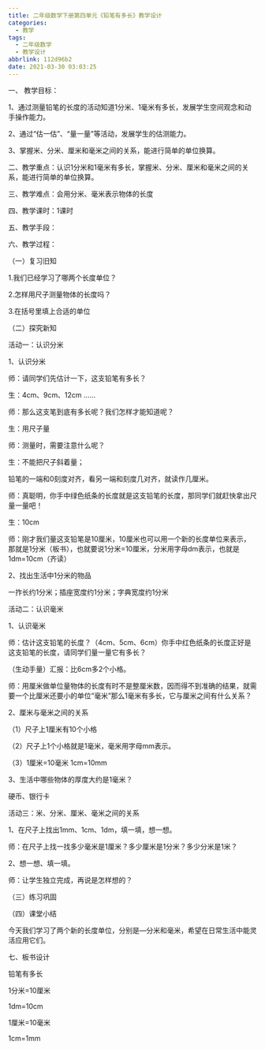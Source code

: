 ```yaml
---
title: 二年级数学下册第四单元《铅笔有多长》教学设计
categories:
  - 教学
tags:
  - 二年级数学
  - 教学设计
abbrlink: 112d96b2
date: 2021-03-30 03:03:25
---
```


 一、 教学目标：

1、通过测量铅笔的长度的活动知道1分米、1毫米有多长，发展学生空间观念和动手操作能力。

2、通过“估一估”、“量一量”等活动，发展学生的估测能力。

3、掌握米、分米、厘米和毫米之间的关系，能进行简单的单位换算。

二、教学重点：认识1分米和1毫米有多长，掌握米、分米、厘米和毫米之间的关系，能进行简单的单位换算。

三、教学难点：会用分米、毫米表示物体的长度

四、教学课时：1课时

五、教学手段：

六、教学过程：

（一）复习旧知

1.我们已经学习了哪两个长度单位？

2.怎样用尺子测量物体的长度吗？

3.在括号里填上合适的单位

（二）探究新知

活动一：认识分米

1、认识分米

师：请同学们先估计一下，这支铅笔有多长？

生：4cm、9cm、12cm ......

师：那么这支笔到底有多长呢？我们怎样才能知道呢？

生：用尺子量

师：测量时，需要注意什么呢？

生：不能把尺子斜着量；

铅笔的一端和0刻度对齐，看另一端和刻度几对齐，就读作几厘米。

师：真聪明，你手中绿色纸条的长度就是这支铅笔的长度，那同学们就赶快拿出尺量一量吧！

生：10cm 

师：刚才我们量这支铅笔是10厘米，10厘米也可以用一个新的长度单位来表示，那就是1分米（板书），也就要说1分米=10厘米，分米用字母dm表示，也就是1dm=10cm（齐读）

2、找出生活中1分米的物品

一拃长约1分米；插座宽度约1分米；字典宽度约1分米

活动二：认识毫米

1、认识毫米

师：估计这支铅笔的长度？（4cm、5cm、6cm）你手中红色纸条的长度正好是这支铅笔的长度，请同学们量一量它有多长？

（生动手量）汇报：比6cm多2个小格。

师：用厘米做单位量物体的长度有时不是整厘米数，因而得不到准确的结果，就需要一个比厘米还要小的单位“毫米”那么1毫米有多长，它与厘米之间有什么关系？

2、厘米与毫米之间的关系

（1）尺子上1厘米有10个小格

（2）尺子上1个小格就是1毫米，毫米用字母mm表示。

（3）1厘米=10毫米  1cm=10mm

3、生活中哪些物体的厚度大约是1毫米？

硬币、银行卡

活动三：米、分米、厘米、毫米之间的关系

1、在尺子上找出1mm、1cm、1dm，填一填，想一想。

师：在尺子上找一找多少毫米是1厘米？多少厘米是1分米？多少分米是1米？

2、想一想、填一填。

师：让学生独立完成，再说是怎样想的？

（三）练习巩固

（四）课堂小结

今天我们学习了两个新的长度单位，分别是—分米和毫米，希望在日常生活中能灵活应用它们。

七、板书设计

铅笔有多长

1分米=10厘米

1dm=10cm

1厘米=10毫米

1cm=1mm